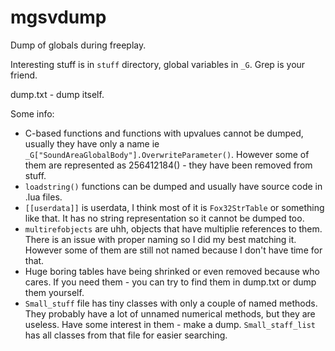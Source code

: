 # mgsvdump
Dump of globals during freeplay.

Interesting stuff is in `stuff` directory, global variables in `_G`. Grep is your friend.

dump.txt - dump itself.

Some info:
* C-based functions and functions with upvalues cannot be dumped, usually they have only a name ie `_G["SoundAreaGlobalBody"].OverwriteParameter()`. However some of them are represented as 256412184() - they have been removed from stuff.
* `loadstring()` functions can be dumped and usually have source code in .lua files.
* `[[userdata]]` is userdata, I think most of it is `Fox32StrTable` or something like that. It has no string representation so it cannot be dumped too.
* `multirefobjects` are uhh, objects that have multiplie references to them. There is an issue with proper naming so I did my best matching it. However some of them are still not named because I don't have time for that.
* Huge boring tables have being shrinked or even removed because who cares. If you need them - you can try to find them in dump.txt or dump them yourself.
* `Small_stuff` file has tiny classes with only a couple of named methods. They probably have a lot of unnamed numerical methods, but they are useless. Have some interest in them - make a dump. `Small_staff_list` has all classes from that file for easier searching.
